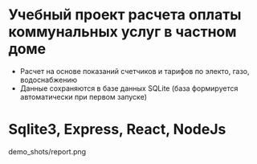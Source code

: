 # Учебный проект расчета оплаты коммунальных услуг в частном доме

- Расчет на основе показаний счетчиков и тарифов по электо, газо, водоснабжению
- Данные сохраняются в базе данных SQLite (база формируется автоматически при первом запуске)

# Sqlite3, Express, React, NodeJs

demo_shots/report.png
